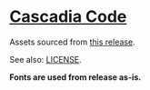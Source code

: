 # [Cascadia Code](https://github.com/microsoft/cascadia-code)

Assets sourced from
[this release](https://github.com/microsoft/cascadia-code/releases/tag/v2404.23).

See also:
[LICENSE](https://github.com/microsoft/cascadia-code/blob/main/LICENSE).

**Fonts are used from release as-is.**
